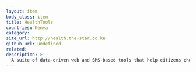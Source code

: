 ```yaml
---
layout: item
body_class: item
title: HealthTools
countries: Kenya
category: 
site_url: http://health.the-star.co.ke
github_url: undefined
related: 
description: >
  A suite of data-driven web and SMS-based tools that help citizens check everything from medicine prices and hospital services, to whether their doctor is a quack or not
---
```

